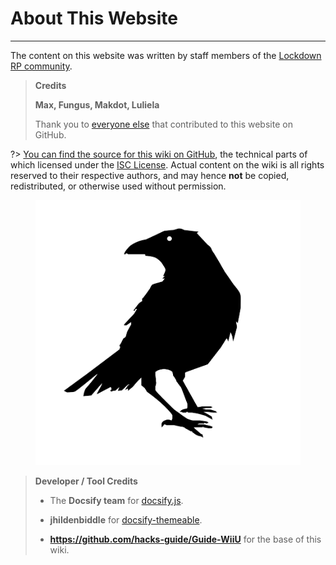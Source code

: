 # About This Website
---
The content on this website was written by staff members of the [Lockdown RP community](https://discord.gg/AyhJfGUGfU).


> **Credits**
>
> **Max, Fungus, Makdot, Luliela**
>
> Thank you to [everyone else](https://github.com/LockdownRP-PZ/lockdownrp-pz.github.io/graphs/contributors) that contributed to this website on GitHub.

?> [You can find the source for this wiki on GitHub](https://github.com/LockdownRP-PZ/lockdownrp-pz.github.io/), the technical parts of which licensed under the
[ISC License](https://github.com/hacks-guide/Guide-WiiU/blob/master/LICENSE.md). Actual content on the wiki is all rights reserved to their respective authors, and may hence **not**
be copied, redistributed, or otherwise used without permission.

<figure class="thumbnails">
    <img src="docs/assets/img/logo.png" alt="Lockdown RP" title="Lockdown RP">
</figure>


> **Developer / Tool Credits**
>
> - The **Docsify team** for [docsify.js](https://github.com/docsifyjs/docsify/).
>
> - **jhildenbiddle** for [docsify-themeable](https://github.com/jhildenbiddle/docsify-themeable).
>
> - **https://github.com/hacks-guide/Guide-WiiU** for the base of this wiki.